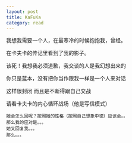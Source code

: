 ```yaml
---
layout: post
title: KaFuKa
category: read
---
```

我想我需要一个人，在最寒冷的时候抱抱我，曾经。

在卡夫卡的传记里看到了我的影子。

该死！我想我必须道歉，我交谈的人是我幻想出来的

你只是蓝本，没有把你当作跟我一样是一个人来对话

这样很封闭 而且是不断得跟自己交战

请看卡夫卡的内心循环战场（他是写信模式）

```
她会怎么回呢？按照她的性格（按照自己想象中德）应该会。。
那么我的应对是。。。
她又回复我。。。
那么。。。
```